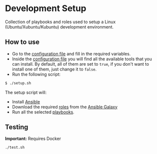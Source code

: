 # Development Setup

Collection of playbooks and roles used to setup a Linux (Ubuntu/Xubuntu/Kubuntu) development environment.

## How to use

- Go to the [configuration file](group_vars/all.yml) and fill in the required variables. 
- Inside the [configuration file](group_vars/all.yml) you will find all the available tools that you can install. 
  By default, all of them are set to `true`, if you don't want to install one of them, just change it to `false`.
- Run the following script:

```bash
$ ./setup.sh
```

The setup script will:

- Install [Ansible](https://github.com/ansible/ansible)
- Download the required [roles](https://docs.ansible.com/ansible/latest/user_guide/playbooks_reuse_roles.html) from the [Ansible Galaxy](https://galaxy.ansible.com/)
- Run all the selected [playbooks](https://docs.ansible.com/ansible/latest/user_guide/playbooks_intro.html).

## Testing

**Important:** Requires Docker 

`./test.sh`
